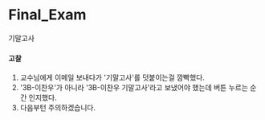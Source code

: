# Final_Exam
기말고사
#### 고찰
1. 교수님에게 이메일 보내다가 '기말고사'를 덧붙이는걸 깜빡했다.
2. '3B-이찬우'가 아니라 '3B-이찬우 기말고사'라고 보냈어야 했는데 버튼 누르는 순간 인지했다.
3. 다음부턴 주의하겠습니다.